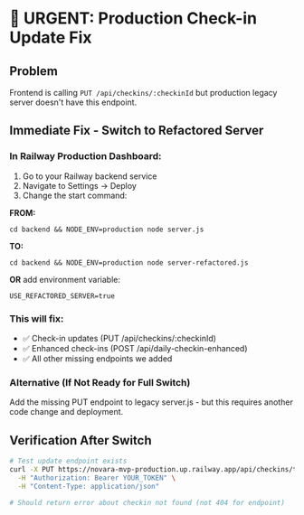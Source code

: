 # 🚨 URGENT: Production Check-in Update Fix

## Problem
Frontend is calling `PUT /api/checkins/:checkinId` but production legacy server doesn't have this endpoint.

## Immediate Fix - Switch to Refactored Server

### In Railway Production Dashboard:

1. Go to your Railway backend service
2. Navigate to Settings → Deploy
3. Change the start command:

**FROM:**
```
cd backend && NODE_ENV=production node server.js
```

**TO:**
```
cd backend && NODE_ENV=production node server-refactored.js
```

**OR** add environment variable:
```
USE_REFACTORED_SERVER=true
```

### This will fix:
- ✅ Check-in updates (PUT /api/checkins/:checkinId)
- ✅ Enhanced check-ins (POST /api/daily-checkin-enhanced)
- ✅ All other missing endpoints we added

### Alternative (If Not Ready for Full Switch)
Add the missing PUT endpoint to legacy server.js - but this requires another code change and deployment.

## Verification After Switch
```bash
# Test update endpoint exists
curl -X PUT https://novara-mvp-production.up.railway.app/api/checkins/test-id \
  -H "Authorization: Bearer YOUR_TOKEN" \
  -H "Content-Type: application/json"

# Should return error about checkin not found (not 404 for endpoint)
```